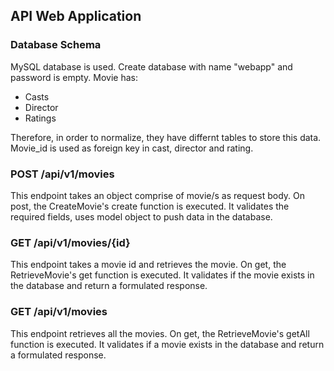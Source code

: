 ## API Web Application

### Database Schema

MySQL database is used. Create database with name "webapp" and password is empty.
Movie has:
- Casts
- Director
- Ratings

Therefore, in order to normalize, they have differnt tables to store this data. Movie_id is used as foreign key in cast,
director and rating.

### POST /api/v1/movies

This endpoint takes an object comprise of movie/s as request body. On post, the CreateMovie's create function is executed.
It validates the required fields, uses model object to push data in the database.

### GET /api/v1/movies/{id}

This endpoint takes a movie id and retrieves the movie. On get, the RetrieveMovie's get function is executed.
It validates if the movie exists in the database and return a formulated response.

### GET /api/v1/movies

This endpoint retrieves all the movies. On get, the RetrieveMovie's getAll function is executed.
It validates if a movie exists in the database and return a formulated response.